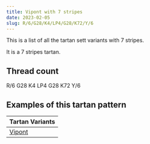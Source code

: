 ```yaml
---
title: Vipont with 7 stripes
date: 2023-02-05
slug: R/6/G28/K4/LP4/G28/K72/Y/6
---
```

This is a list of all the tartan sett variants with 7 stripes.

It is a 7 stripes tartan.


## Thread count
R/6 G28 K4 LP4 G28 K72 Y/6

## Examples of this tartan pattern

| Tartan Variants |
|---------------|
| [Vipont](/variants/r/6/g28/k4/lp4/g28/k72/y/6-g008000-k000000-lpc0a0e0-rc00000-yf0c000)||
